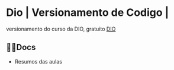 # Dio | Versionamento de Codigo |

versionamento do curso da DIO, gratuito 
[DIO](https://web.dio.me/course/versionamento-de-codigo-com-git-e-github/learning/599dd3dd-d189-474f-a55c-22f37b4472da?back=/track/potencia-tech-ifood-desenvolvimento-de-jogos&tab=undefined&moduleId=undefined)

## 🐱‍👤Docs

- Resumos das aulas